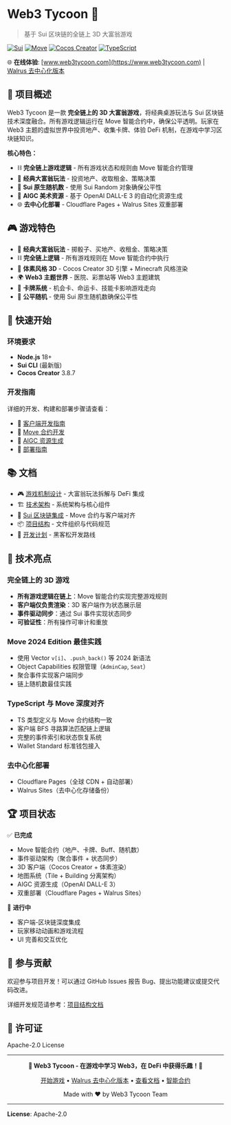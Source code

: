 # Web3 Tycoon 🎲

> 基于 Sui 区块链的全链上 3D 大富翁游戏

[![Sui](https://img.shields.io/badge/Sui-Network-blue)](https://sui.io/)
[![Move](https://img.shields.io/badge/Language-Move-green)](https://move-language.github.io/)
[![Cocos Creator](https://img.shields.io/badge/Engine-Cocos%20Creator%203.8.7-orange)](https://www.cocos.com/creator)
[![TypeScript](https://img.shields.io/badge/Language-TypeScript-blue)](https://www.typescriptlang.org/)

🌐 **在线体验**: [www.web3tycoon.com](https://www.web3tycoon.com) | [Walrus 去中心化版本](https://web3tycoon.wal.app/)

## 🎯 项目概述

Web3 Tycoon 是一款 **完全链上的 3D 大富翁游戏**，将经典桌游玩法与 Sui 区块链技术深度融合。所有游戏逻辑运行在 Move 智能合约中，确保公平透明。玩家在 Web3 主题的虚拟世界中投资地产、收集卡牌、体验 DeFi 机制，在游戏中学习区块链知识。

**核心特色：**
- ⛓️ **完全链上游戏逻辑** - 所有游戏状态和规则由 Move 智能合约管理
- 🎲 **经典大富翁玩法** - 投资地产、收取租金、策略决策
- 🔐 **Sui 原生随机数** - 使用 Sui Random 对象确保公平性
- 🎨 **AIGC 美术资源** - 基于 OpenAI DALL-E 3 的自动化资源生成
- 🌐 **去中心化部署** - Cloudflare Pages + Walrus Sites 双重部署

## 🎮 游戏特色

- 🎲 **经典大富翁玩法** - 掷骰子、买地产、收租金、策略决策
- ⛓️ **完全链上逻辑** - 所有游戏规则在 Move 智能合约中执行
- 🎨 **体素风格 3D** - Cocos Creator 3D 引擎 + Minecraft 风格渲染
- 🌍 **Web3 主题世界** - 医院、彩票站等 Web3 主题建筑
- 🎴 **卡牌系统** - 机会卡、命运卡、技能卡影响游戏走向
- 🎲 **公平随机** - 使用 Sui 原生随机数确保公平性

## 🚀 快速开始

### 环境要求

- **Node.js** 18+
- **Sui CLI** (最新版)
- **Cocos Creator** 3.8.7

### 开发指南

详细的开发、构建和部署步骤请查看：

- 📖 [客户端开发指南](docs/tech/client-development.md)
- 🔗 [Move 合约开发](move/tycoon/README.md)
- 🎨 [AIGC 资源生成](tools/asset-generator/README.md)
- 🚀 [部署指南](docs/DEPLOYMENT.md)

## 📚 文档

- 🎮 [游戏机制设计](docs/design/game-analysis.md) - 大富翁玩法拆解与 DeFi 集成
- 🏗️ [技术架构](docs/tech/architecture.md) - 系统架构与核心组件
- 🔗 [Sui 区块链集成](docs/tech/sui-integration.md) - Move 合约与客户端对齐
- 📦 [项目结构](docs/project-structure.md) - 文件组织与代码规范
- 📅 [开发计划](docs/development-plan.md) - 黑客松开发路线

## 🎯 技术亮点

### 完全链上的 3D 游戏
- **所有游戏逻辑在链上**：Move 智能合约实现完整游戏规则
- **客户端仅负责渲染**：3D 客户端作为状态展示层
- **事件驱动同步**：通过 Sui 事件实现状态同步
- **可验证性**：所有操作可审计和重放

### Move 2024 Edition 最佳实践
- 使用 Vector `v[i]`、`.push_back()` 等 2024 新语法
- Object Capabilities 权限管理（`AdminCap`, `Seat`）
- 聚合事件实现客户端同步
- 链上随机数最佳实践

### TypeScript 与 Move 深度对齐
- TS 类型定义与 Move 合约结构一致
- 客户端 BFS 寻路算法匹配链上逻辑
- 完整的事件索引和状态恢复系统
- Wallet Standard 标准钱包接入

### 去中心化部署
- Cloudflare Pages（全球 CDN + 自动部署）
- Walrus Sites（去中心化存储备份）

## 🏆 项目状态

✅ **已完成**
- Move 智能合约（地产、卡牌、Buff、随机数）
- 事件驱动架构（聚合事件 + 状态同步）
- 3D 客户端（Cocos Creator + 体素渲染）
- 地图系统（Tile + Building 分离架构）
- AIGC 资源生成（OpenAI DALL-E 3）
- 双重部署（Cloudflare Pages + Walrus Sites）

🚧 **进行中**
- 客户端-区块链深度集成
- 玩家移动动画和游戏流程
- UI 完善和交互优化

## 🤝 参与贡献

欢迎参与项目开发！可以通过 GitHub Issues 报告 Bug、提出功能建议或提交代码改进。

详细开发规范请参考：[项目结构文档](docs/project-structure.md)

## 📄 许可证

Apache-2.0 License

---

<div align="center">

**🎲 Web3 Tycoon - 在游戏中学习 Web3，在 DeFi 中获得乐趣！🎲**

[开始游戏](https://www.web3tycoon.com) • [Walrus 去中心化版本](https://web3tycoon.wal.app/) • [查看文档](docs/) • [智能合约](move/tycoon/)

Made with ❤️ by Web3 Tycoon Team

</div>

---

**License**: Apache-2.0
